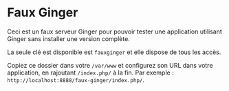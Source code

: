 Faux Ginger
===========

Ceci est un faux serveur Ginger pour pouvoir tester une application utilisant Ginger sans installer une version complète.

La seule clé est disponible est `fauxginger` et elle dispose de tous les accès.

Copiez ce dossier dans votre `/var/www` et configurez son URL dans votre application, en rajoutant `/index.php/` à la fin. Par exemple : `http://localhost:8888/faux-ginger/index.php/`.